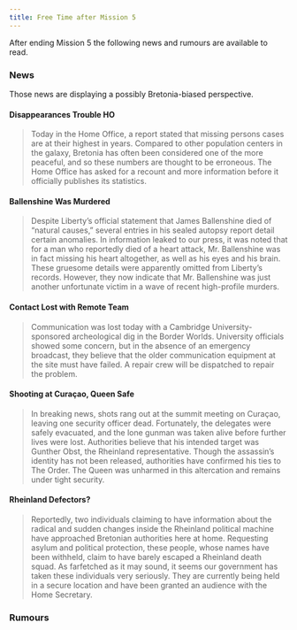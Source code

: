```yaml
---
title: Free Time after Mission 5
---
```


After ending Mission 5 the following news and rumours are available to read.

### News
Those news are displaying a possibly Bretonia-biased perspective.

#### Disappearances Trouble HO
> Today in the Home Office, a report stated that missing persons cases are at their highest in years. Compared to other population centers in the galaxy, Bretonia has often been considered one of the more peaceful, and so these numbers are thought to be erroneous. The Home Office has asked for a recount and more information before it officially publishes its statistics.

#### Ballenshine Was Murdered
> Despite Liberty’s official statement that James Ballenshine died of “natural causes,” several entries in his sealed autopsy report detail certain anomalies. In information leaked to our press, it was noted that for a man who reportedly died of a heart attack, Mr. Ballenshine was in fact missing his heart altogether, as well as his eyes and his brain. These gruesome details were apparently omitted from Liberty’s records. However, they now indicate that Mr. Ballenshine was just another unfortunate victim in a wave of recent high-profile murders.

#### Contact Lost with Remote Team
> Communication was lost today with a Cambridge University-sponsored archeological dig in the Border Worlds. University officials showed some concern, but in the absence of an emergency broadcast, they believe that the older communication equipment at the site must have failed. A repair crew will be dispatched to repair the problem.

#### Shooting at Curaçao, Queen Safe
> In breaking news, shots rang out at the summit meeting on Curaçao, leaving one security officer dead. Fortunately, the delegates were safely evacuated, and the lone gunman was taken alive before further lives were lost. Authorities believe that his intended target was Gunther Obst, the Rheinland representative. Though the assassin’s identity has not been released, authorities have confirmed his ties to The Order. The Queen was unharmed in this altercation and remains under tight security.

#### Rheinland Defectors?
> Reportedly, two individuals claiming to have information about the radical and sudden changes inside the Rheinland political machine have approached Bretonian authorities here at home. Requesting asylum and political protection, these people, whose names have been withheld, claim to have barely escaped a Rheinland death squad. As farfetched as it may sound, it seems our government has taken these individuals very seriously. They are currently being held in a secure location and have been granted an audience with the Home Secretary.

### Rumours
